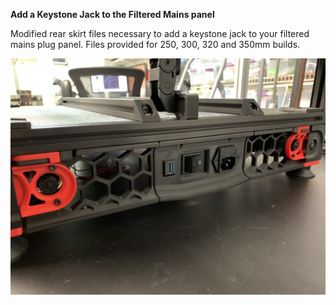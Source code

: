 <B>Add a Keystone Jack to the Filtered Mains panel</B>

Modified rear skirt files necessary to add a keystone jack to your filtered mains plug panel.  Files provided for 250, 300, 320 and 350mm builds.

![Rear View](Images/rear.jpg)

